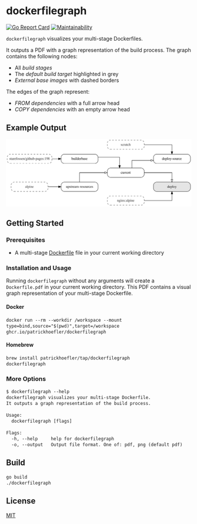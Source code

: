 # dockerfilegraph

[![Go Report Card](https://goreportcard.com/badge/github.com/patrickhoefler/dockerfilegraph)](https://goreportcard.com/report/github.com/patrickhoefler/dockerfilegraph)
[![Maintainability](https://api.codeclimate.com/v1/badges/472d7a3637297d07773d/maintainability)](https://codeclimate.com/github/patrickhoefler/dockerfilegraph/maintainability)

`dockerfilegraph` visualizes your multi-stage Dockerfiles.

It outputs a PDF with a graph representation of the build process. The graph contains the following nodes:

- All _build stages_
- The _default build target_ highlighted in grey
- _External base images_ with dashed borders

The edges of the graph represent:

- _FROM dependencies_ with a full arrow head
- _COPY dependencies_ with an empty arrow head

## Example Output

![Example graph](example/Dockerfile.png)

## Getting Started

### Prerequisites

- A multi-stage [Dockerfile](https://docs.docker.com/engine/reference/builder/) file in your current working directory

### Installation and Usage

Running `dockerfilegraph` without any arguments will create a `Dockerfile.pdf` in your current working directory. This PDF contains a visual graph representation of your multi-stage Dockerfile.

#### Docker

```shell
docker run --rm --workdir /workspace --mount type=bind,source="$(pwd)",target=/workspace ghcr.io/patrickhoefler/dockerfilegraph
```

#### Homebrew

```shell
brew install patrickhoefler/tap/dockerfilegraph
dockerfilegraph
```

### More Options

```shell
$ dockerfilegraph --help
dockerfilegraph visualizes your multi-stage Dockerfile.
It outputs a graph representation of the build process.

Usage:
  dockerfilegraph [flags]

Flags:
  -h, --help     help for dockerfilegraph
  -o, --output   Output file format. One of: pdf, png (default pdf)
```

## Build

```shell
go build
./dockerfilegraph
```

## License

[MIT](https://github.com/patrickhoefler/dockerfilegraph/blob/main/LICENSE)
